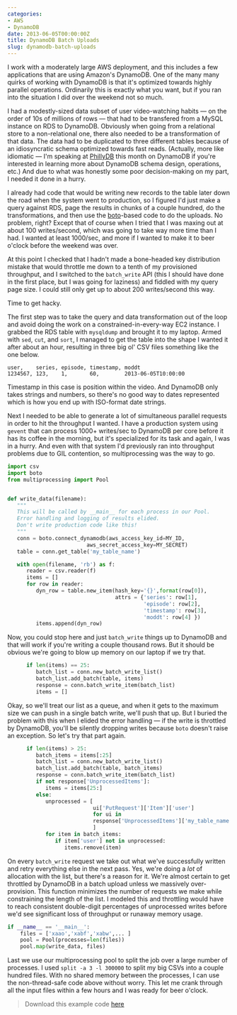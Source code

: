 ```yaml
---
categories:
- AWS
- DynamoDB
date: 2013-06-05T00:00:00Z
title: DynamoDB Batch Uploads
slug: dynamodb-batch-uploads
---
```


I work with a moderately large AWS deployment, and this includes a few applications that are using Amazon's DynamoDB. One of the many many quirks of working with DynamoDB is that it's optimized towards highly parallel operations. Ordinarily this is exactly what you want, but if you ran into the situation I did over the weekend not so much.

I had a modestly-sized data subset of user video-watching habits &mdash; on the order of 10s of millions of rows &mdash; that had to be transfered from a MySQL instance on RDS to DynamoDB. Obviously when going from a relational store to a non-relational one, there also needed to be a transformation of that data. The data had to be duplicated to three different tables because of an idiosyncratic schema optimized towards fast reads. (Actually, more like idiomatic &mdash; I'm speaking at [PhillyDB](http://www.meetup.com/phillydb/) this month on DynamoDB if you're interested in learning more about DynamoDB schema design, operations, etc.) And due to what was honestly some poor decision-making on my part, I needed it done in a hurry.

I already had code that would be writing new records to the table later down the road when the system went to production, so I figured I'd just make a query against RDS, page the results in chunks of a couple hundred, do the transformations, and then use the [boto](http://boto.readthedocs.org/en/latest/dynamodb_tut.html)-based code to do the uploads. No problem, right?  Except that of course when I tried that I was maxing out at about 100 writes/second, which was going to take way more time than I had. I wanted at least 1000/sec, and more if I wanted to make it to beer o'clock before the weekend was over.

At this point I checked that I hadn't made a bone-headed key distribution mistake that would throttle me down to a tenth of my provisioned throughput, and I switched to the `batch_write` API (this I should have done in the first place, but I was going for laziness) and fiddled with my query page size.  I could still only get up to about 200 writes/second this way.

Time to get hacky.

The first step was to take the query and data transformation out of the loop and avoid doing the work on a constrained-in-every-way EC2 instance. I grabbed the RDS table with `mysqldump` and brought it to my laptop.  Armed with `sed`, `cut`, and `sort`, I managed to get the table into the shape I wanted it after about an hour, resulting in three big ol' CSV files something like the one below.

    user,    series, episode, timestamp, moddt
    1234567, 123,    1,       60,        2013-06-05T10:00:00

Timestamp in this case is position within the video. And DynamoDB only takes strings and numbers, so there's no good way to dates represented which is how you end up with ISO-format date strings.

Next I needed to be able to generate a lot of simultaneous parallel requests in order to hit the throughput I wanted. I have a production system using `gevent` that can process 1000+ writes/sec to DynamoDB per core before it has its coffee in the morning, but it's specialized for its task and again, I was in a hurry. And even with that system I'd previously ran into throughput problems due to GIL contention, so multiprocessing was the way to go.

``` python
import csv
import boto
from multiprocessing import Pool


def write_data(filename):
   """
   This will be called by __main__ for each process in our Pool.
   Error handling and logging of results elided.
   Don't write production code like this!
   """
   conn = boto.connect_dynamodb(aws_access_key_id=MY_ID,
                         aws_secret_access_key=MY_SECRET)
   table = conn.get_table('my_table_name')

   with open(filename, 'rb') as f:
      reader = csv.reader(f)
      items = []
      for row in reader:
         dyn_row = table.new_item(hash_key='{}',format(row[0]),
                                  attrs = {'series': row[1],
                                           'episode': row[2],
                                           'timestamp': row[3],
                                           'moddt': row[4] })
         items.append(dyn_row)

```

Now, you could stop here and just `batch_write` things up to DynamoDB and that will work if you're writing a couple thousand rows. But it should be obvious we're going to blow up memory on our laptop if we try that.

``` python
      if len(items) == 25:
         batch_list = conn.new_batch_write_list()
         batch_list.add_batch(table, items)
         response = conn.batch_write_item(batch_list)
         items = []
```

Okay, so we'll treat our list as a queue, and when it gets to the maximum size we can push in a single batch write, we'll push that up. But I buried the problem with this when I elided the error handling &mdash; if the write is throttled by DynamoDB, you'll be silently dropping writes because `boto` doesn't raise an exception. So let's try that part again.

``` python
      if len(items) > 25:
         batch_items = items[:25]
         batch_list = conn.new_batch_write_list()
         batch_list.add_batch(table, batch_items)
         response = conn.batch_write_item(batch_list)
         if not response['UnprocessedItems']:
            items = items[25:]
         else:
            unprocessed = [
                           ui['PutRequest']['Item']['user']
                           for ui in
                           response['UnprocessedItems']['my_table_name']
                           ]
            for item in batch_items:
               if item['user'] not in unprocessed:
                  items.remove(item)
```

On every `batch_write` request we take out what we've successfully written and retry everything else in the next pass. Yes, we're doing a *lot* of allocation with the list, but there's a reason for it. We're almost certain to get throttled by DynamoDB in a batch upload unless we massively over-provision.  This function minimizes the number of requests we make while constraining the length of the list. I modeled this and throttling would have to reach consistent double-digit percentages of unprocessed writes before we'd see significant loss of throughput or runaway memory usage.

``` python
if __name__ == '__main__':
    files = ['xaao','xabf','xabw',... ]
    pool = Pool(processes=len(files))
    pool.map(write_data, files)
```

Last we use our multiprocessing pool to split the job over a large number of processes. I used `split -a 3 -l 300000` to split my big CSVs into a couple hundred files. With no shared memory between the processes, I can use the non-thread-safe code above without worry. This let me crank through all the input files within a few hours and I was ready for beer o'clock.

><aside>Download this example code <a href="https://github.com/tgross/blog.0x74696d.com/blob/trunk/static/_code/dynamodb-batch-uploads/batch_upload.py">here</a></aside>
